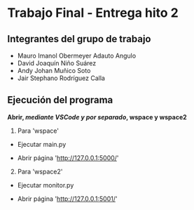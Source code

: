# Trabajo Final - Entrega hito 2
## Integrantes del grupo de trabajo
+ Mauro Imanol Obermeyer Adauto Angulo
+ David Joaquín Niño Suárez	
+ Andy Johan Muñico Soto
+ Jair Stephano Rodríguez Calla


## Ejecución del programa
**Abrir, _mediante VSCode y por separado_, wspace y wspace2**
1. Para 'wspace' 
- Ejecutar main.py
+ Abrir página 'http://127.0.0.1:5000/'
2. Para 'wspace2'
- Ejecutar monitor.py
+ Abrir página 'http://127.0.0.1:5001/'
